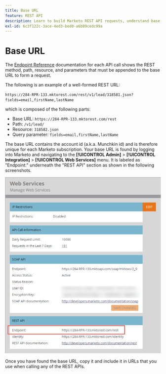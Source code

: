```yaml
---
title: Base URL
feature: REST API
description: Learn to build Marketo REST API requests, understand base URL path resource and parameters, and find your unique base URL.
exl-id: 6c3f122c-3ace-4ed3-bed0-a6b89cedc99a
---
```

# Base URL

The [Endpoint Reference](endpoint-reference.md) documentation for each API call shows the REST method, path, resource, and parameters that must be appended to the base URL to form a request.

The following is an example of a well-formed REST URL:

`https://284-RPR-133.mktorest.com/rest/v1/lead/318581.json?fields=email,firstName,lastName`

which is composed of the following parts:

- Base URL: `https://284-RPR-133.mktorest.com/rest`
- Path: `/v1/lead/`
- Resource: `318582.json`
- Query parameter: `fields=email,firstName,lastName`

The base URL contains the account id (a.k.a. Munchkin id) and is therefore unique for each Marketo subscription. Your base URL is found by logging into Marketo and navigating to the **[!UICONTROL Admin]** > **[!UICONTROL Integration]** > **[!UICONTROL Web Services]** menu. It is labeled as "Endpoint:" underneath the "REST API" section as shown in the following screenshots.

![Web Services Base URL Endpoint](assets/rest-api-base-url-web-services.png)

Once you have found the base URL, copy it and include it in URLs that you use when calling any of the REST APIs.
